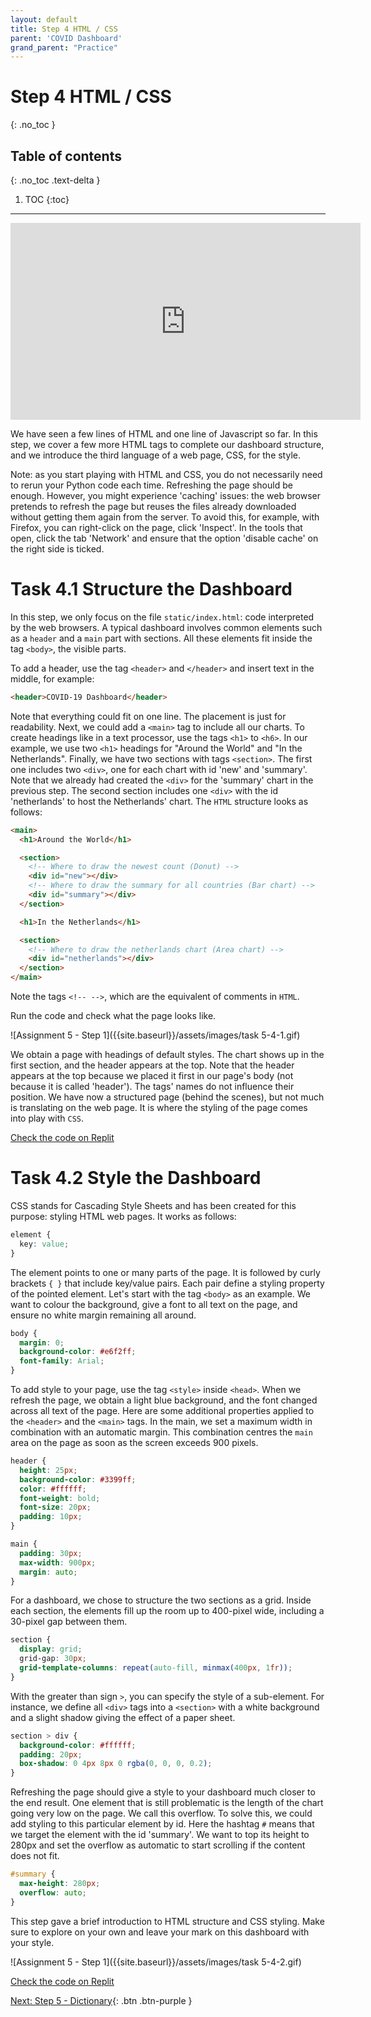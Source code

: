 ```yaml
---
layout: default
title: Step 4 HTML / CSS
parent: 'COVID Dashboard'
grand_parent: "Practice"
---
```


# Step 4 HTML / CSS

{: .no_toc }

## Table of contents

{: .no_toc .text-delta }

1. TOC
{:toc}

---

<iframe width="560" height="315" src="https://www.youtube.com/embed/F8hQdtyRQaY" frameborder="0" allow="accelerometer; autoplay; clipboard-write; encrypted-media; gyroscope; picture-in-picture" allowfullscreen></iframe>

We have seen a few lines of HTML and one line of Javascript so far. In this step, we cover a few more HTML tags to complete our dashboard structure, and we introduce the third language of a web page, CSS, for the style.

Note: as you start playing with HTML and CSS, you do not necessarily need to rerun your Python code each time. Refreshing the page should be enough. However, you might experience 'caching' issues: the web browser pretends to refresh the page but reuses the files already downloaded without getting them again from the server. To avoid this, for example, with Firefox, you can right-click on the page, click 'Inspect'. In the tools that open, click the tab 'Network' and ensure that the option 'disable cache' on the right side is ticked.

# Task 4.1 Structure the Dashboard

In this step, we only focus on the file `static/index.html`: code interpreted by the web browsers. A typical dashboard involves common elements such as a `header` and a `main` part with sections. All these elements fit inside the tag `<body>`, the visible parts.

To add a header, use the tag `<header>` and `</header>` and insert text in the middle, for example:

```html
<header>COVID-19 Dashboard</header>
```

Note that everything could fit on one line. The placement is just for readability. Next, we could add a `<main>` tag to include all our charts. To create headings like in a text processor, use the tags `<h1>` to `<h6>`. In our example, we use two `<h1>` headings for "Around the World" and "In the Netherlands". Finally, we have two sections with tags `<section>`. The first one includes two `<div>`, one for each chart with id 'new' and 'summary'. Note that we already had created the `<div>` for the 'summary' chart in the previous step. The second section includes one `<div>` with the id 'netherlands' to host the Netherlands' chart. The `HTML` structure looks as follows:

```html
<main>
  <h1>Around the World</h1>

  <section>
    <!-- Where to draw the newest count (Donut) -->
    <div id="new"></div>
    <!-- Where to draw the summary for all countries (Bar chart) -->
    <div id="summary"></div>
  </section>

  <h1>In the Netherlands</h1>

  <section>
    <!-- Where to draw the netherlands chart (Area chart) -->
    <div id="netherlands"></div>
  </section>
</main>
```

Note the tags `<!-- -->`, which are the equivalent of comments in `HTML`.

Run the code and check what the page looks like. 

![Assignment 5 - Step 1]({{site.baseurl}}/assets/images/task 5-4-1.gif)

We obtain a page with headings of default styles. The chart shows up in the first section, and the header appears at the top. Note that the header appears at the top because we placed it first in our page's body (not because it is called 'header'). The tags' names do not influence their position. We have now a structured page (behind the scenes), but not much is translating on the web page. It is where the styling of the page comes into play with `CSS`.

[Check the code on Replit](https://repl.it/@IO1075/05-covid-dashboard-step4-1)

# Task 4.2 Style the Dashboard

CSS stands for Cascading Style Sheets and has been created for this purpose: styling HTML web pages. It works as follows:

```css
element {
  key: value;
}
```

The element points to one or many parts of the page. It is followed by curly brackets `{ }` that include key/value pairs. Each pair define a styling property of the pointed element. Let's start with the tag `<body>` as an example. We want to colour the background, give a font to all text on the page, and ensure no white margin remaining all around.

```css
body {
  margin: 0;
  background-color: #e6f2ff;
  font-family: Arial;
}
```

To add style to your page, use the tag `<style>` inside `<head>`. When we refresh the page, we obtain a light blue background, and the font changed across all text of the page. Here are some additional properties applied to the `<header>` and the `<main>` tags. In the main, we set a maximum width in combination with an automatic margin. This combination centres the `main` area on the page as soon as the screen exceeds 900 pixels.

```css
header {
  height: 25px;
  background-color: #3399ff;
  color: #ffffff;
  font-weight: bold;
  font-size: 20px;
  padding: 10px;
}

main {
  padding: 30px;
  max-width: 900px;
  margin: auto;
}
```

For a dashboard, we chose to structure the two sections as a grid. Inside each section, the elements fill up the room up to 400-pixel wide, including a 30-pixel gap between them.

```css
section {
  display: grid;
  grid-gap: 30px;
  grid-template-columns: repeat(auto-fill, minmax(400px, 1fr));
}
```

With the greater than sign `>`, you can specify the style of a sub-element. For instance, we define all `<div>` tags into a `<section>` with a white background and a slight shadow giving the effect of a paper sheet.

```css
section > div {
  background-color: #ffffff;
  padding: 20px;
  box-shadow: 0 4px 8px 0 rgba(0, 0, 0, 0.2);
}
```

Refreshing the page should give a style to your dashboard much closer to the end result. One element that is still problematic is the length of the chart going very low on the page. We call this overflow. To solve this, we could add styling to this particular element by id. Here the hashtag `#` means that we target the element with the id 'summary'. We want to top its height to 280px and set the overflow as automatic to start scrolling if the content does not fit.

```css
#summary {
  max-height: 280px;
  overflow: auto;
}
```

This step gave a brief introduction to HTML structure and CSS styling. Make sure to explore on your own and leave your mark on this dashboard with your style.

![Assignment 5 - Step 1]({{site.baseurl}}/assets/images/task 5-4-2.gif)

[Check the code on Replit](https://repl.it/@IO1075/05-covid-dashboard-step4-2)

[Next: Step 5 - Dictionary]({{site.baseurl}}/assignments/05-covid-dashboard/step5){: .btn .btn-purple }
